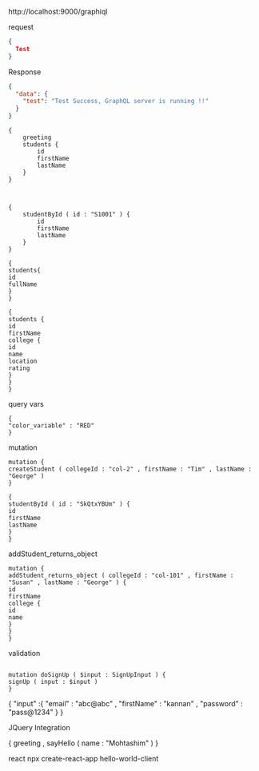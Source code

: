 http://localhost:9000/graphiql

request

```json
{
  Test
}
```

Response

```json
{
  "data": {
    "test": "Test Success, GraphQL server is running !!"
  }
}
```

```schema
{
    greeting
    students {
        id
        firstName
        lastName
    }
}
```

```


{
    studentById ( id : "S1001" ) {
        id
        firstName
        lastName
    }
}
```

```
{
students{
id
fullName
}
}
```

```
{
students {
id
firstName
college {
id
name
location
rating
}
}
}
```


query vars
```
{
"color_variable" : "RED"
}
```


mutation
```
mutation {
createStudent ( collegeId : "col-2" , firstName : "Tim" , lastName : "George" )
}

```


```
{
studentById ( id : "SkQtxYBUm" ) {
id
firstName
lastName
}
}
```


addStudent_returns_object
```
mutation {
addStudent_returns_object ( collegeId : "col-101" , firstName : "Susan" , lastName : "George" ) {
id
firstName
college {
id
name
}
}
}
```

validation

```

mutation doSignUp ( $input : SignUpInput ) {
signUp ( input : $input )
}

```


{
"input" :{
"email" : "abc@abc" ,
"firstName" : "kannan" ,
"password" : "pass@1234"
}
}


JQuery Integration

{
greeting ,
sayHello ( name : "Mohtashim" )
}

react 
npx create-react-app hello-world-client